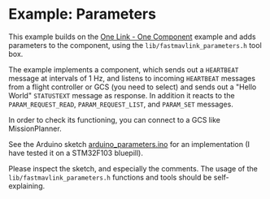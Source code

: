 
# Example: Parameters #

This example builds on the [One Link - One Component](/examples/arduino_one_link_one_component) example and adds parameters to the component, using the `lib/fastmavlink_parameters.h` tool box. 

The example implements a component, which sends out a `HEARTBEAT` message at intervals of 1 Hz, and listens to incoming `HEARTBEAT` messages from a flight controller or GCS (you need to select) and sends out a "Hello World" `STATUSTEXT` message as response. In addition it reacts to the `PARAM_REQUEST_READ`, `PARAM_REQUEST_LIST`, and `PARAM_SET` messages.

In order to check its functioning, you can connect to a GCS like MissionPlanner.

See the Arduino sketch [arduino_parameters.ino](arduino_parameters.ino) for an implementation (I have tested it on a STM32F103 bluepill).

Please inspect the sketch, and especially the comments. The usage of the `lib/fastmavlink_parameters.h` functions and tools should be self-explaining.

